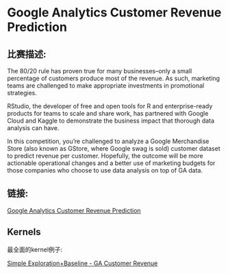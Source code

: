 
# Google Analytics Customer Revenue Prediction

## 比赛描述:

The 80/20 rule has proven true for many businesses–only a small percentage of customers produce most of the revenue. As such, marketing teams are challenged to make appropriate investments in promotional strategies.

RStudio, the developer of free and open tools for R and enterprise-ready products for teams to scale and share work, has partnered with Google Cloud and Kaggle to demonstrate the business impact that thorough data analysis can have.

In this competition, you’re challenged to analyze a Google Merchandise Store (also known as GStore, where Google swag is sold) customer dataset to predict revenue per customer. Hopefully, the outcome will be more actionable operational changes and a better use of marketing budgets for those companies who choose to use data analysis on top of GA data.

## 链接:
[Google Analytics Customer Revenue Prediction](https://www.kaggle.com/c/ga-customer-revenue-prediction)

## Kernels
最全面的kernel例子:

[Simple Exploration+Baseline - GA Customer Revenue](https://www.kaggle.com/sudalairajkumar/simple-exploration-baseline-ga-customer-revenue)